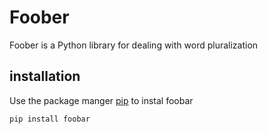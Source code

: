 # Foober
Foober is a Python library for dealing with word pluralization

## installation

Use the package manger [pip](http://google.com) to instal foobar






    pip install foobar
    
